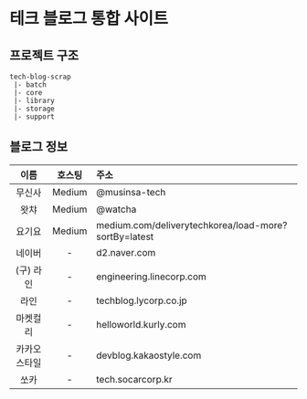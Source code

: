 # 테크 블로그 통합 사이트

## 프로젝트 구조

```
tech-blog-scrap
 |- batch
 |- core
 |- library
 |- storage
 |- support
```

## 블로그 정보

|   이름   |  호스팅   | 주소                                                   |
|:------:|:------:|:-----------------------------------------------------|
|  무신사   | Medium | @musinsa-tech                                        |
|   왓챠   | Medium | @watcha                                              |
|  요기요   | Medium | medium.com/deliverytechkorea/load-more?sortBy=latest |
|  네이버   |   -    | d2.naver.com                                         |
| (구) 라인 |   -    | engineering.linecorp.com                             |
|   라인   |   -    | techblog.lycorp.co.jp                                |
|  마켓컬리  |   -    | helloworld.kurly.com                                 |                                                             |
| 카카오스타일 |   -    | devblog.kakaostyle.com                               |
|   쏘카   |   -    | tech.socarcorp.kr                                    |
